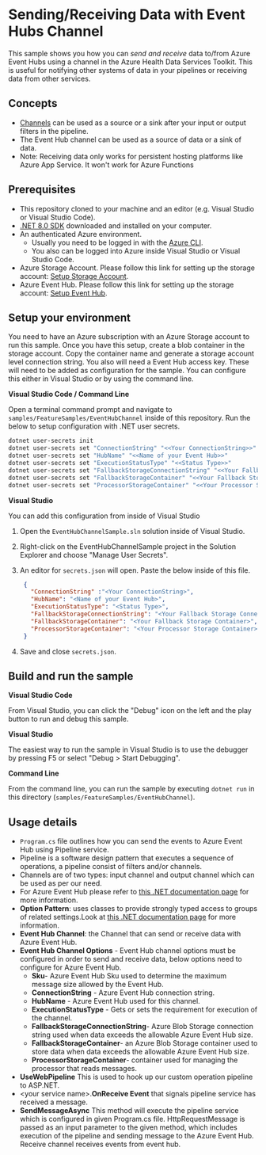 # Sending/Receiving Data with Event Hubs Channel

This sample shows you how you can *send and receive* data to/from Azure Event Hubs using a channel in the Azure Health Data Services Toolkit. This is useful for notifying other systems of data in your pipelines or receiving data from other services.

## Concepts

- [Channels](/docs/concepts#channels) can be used as a source or a sink after your input or output filters in the pipeline.
- The Event Hub channel can be used as a source of data or a sink of data.
- Note: Receiving data only works for persistent hosting platforms like Azure App Service. It won't work for Azure Functions

## Prerequisites

- This repository cloned to your machine and an editor (e.g. Visual Studio or Visual Studio Code).
- [.NET 8.0 SDK](https://dotnet.microsoft.com/download) downloaded and installed on your computer.
- An authenticated Azure environment.
  - Usually you need to be logged in with the [Azure CLI](https://docs.microsoft.com/cli/azure/).
  - You also can be logged into Azure inside Visual Studio or Visual Studio Code.
- Azure Storage Account. Please follow this link for setting up the storage account: [Setup Storage Account](https://docs.microsoft.com/azure/storage/common/storage-account-create?tabs=azure-portal). 
- Azure Event Hub. Please follow this link for setting up the storage account: [Setup Event Hub](https://docs.microsoft.com/azure/event-hubs/event-hubs-create).

## Setup your environment

You need to have an Azure subscription with an Azure Storage account to run this sample. Once you have this setup, create a blob container in the storage account. Copy the container name and generate a storage account level connection string. You also will need a Event Hub access key. These will need to be added as configuration for the sample. You can configure this either in Visual Studio or by using the command line.

**Visual Studio Code / Command Line**

Open a terminal command prompt and navigate to `samples/FeatureSamples/EventHubChannel` inside of this repository. Run the below to setup configuration with .NET user secrets.

```bash
dotnet user-secrets init 
dotnet user-secrets set "ConnectionString" "<<Your ConnectionString>>"
dotnet user-secrets set "HubName" "<<Name of your Event Hub>>"
dotnet user-secrets set "ExecutionStatusType" "<<Status Type>>"
dotnet user-secrets set "FallbackStorageConnectionString" "<<Your Fallback Storage Connection String>>" 
dotnet user-secrets set "FallbackStorageContainer" "<<Your Fallback Storage Container>>" 
dotnet user-secrets set "ProcessorStorageContainer" "<<Your Processor Storage Container>>"
```

**Visual Studio**

You can add this configuration from inside of Visual Studio

1. Open the `EventHubChannelSample.sln` solution inside of Visual Studio.
2. Right-click on the EventHubChannelSample project in the Solution Explorer and choose "Manage User Secrets".
3. An editor for `secrets.json` will open. Paste the below inside of this file.

     ```json
      {
        "ConnectionString" :"<Your ConnectionString>",
        "HubName": "<Name of your Event Hub>",
        "ExecutionStatusType": "<Status Type>",
        "FallbackStorageConnectionString": "<Your Fallback Storage Connection String>",
        "FallbackStorageContainer": "<Your Fallback Storage Container>", 
        "ProcessorStorageContainer": "<Your Processor Storage Container>"
      }
    ```

4. Save and close `secrets.json`.

## Build and run the sample

**Visual Studio Code**

From Visual Studio, you can click the "Debug" icon on the left and the play button to run and debug this sample.

**Visual Studio**

The easiest way to run the sample in Visual Studio is to use the debugger by pressing F5 or select "Debug > Start Debugging".

**Command Line**

From the command line, you can run the sample by executing `dotnet run` in this directory (`samples/FeatureSamples/EventHubChannel`).

## Usage details 

- `Program.cs` file outlines how you can send the events to Azure Event Hub using Pipeline service. 
- Pipeline is a software design pattern that executes a sequence of operations, a pipeline consist of filters and/or channels.
- Channels are of two types: input channel and output channel which can be used as per our need. 
- For Azure Event Hub please refer to [this .NET documentation page](https://docs.microsoft.com/azure/event-hubs/event-hubs-about) for more information.
- **Option Pattern**: uses classes to provide strongly typed access to groups of related settings.Look at [this .NET documentation page](https://docs.microsoft.com/en-us/aspnet/core/fundamentals/configuration/options?view=aspnetcore-6.0) for more information.
- **Event Hub Channel**: the Channel that can send or receive data with Azure Event Hub. 
- **Event Hub Channel Options** - Event Hub channel options must be configured in order to send and receive data, below options need to configure for Azure Event Hub.
  - **Sku**- Azure Event Hub Sku used to determine the maximum      message size allowed by the Event Hub. 
  - **ConnectionString** - Azure Event Hub connection string.
  - **HubName** - Azure Event Hub used for this channel.
  - **ExecutionStatusType** - Gets or sets the requirement for   execution of the channel.
  - **FallbackStorageConnectionString**- Azure Blob Storage connection string used when data exceeds the allowable Azure Event Hub size.
  - **FallbackStorageContainer**- an Azure Blob Storage container used to store data when data exceeds the allowable Azure Event Hub size.
  - **ProcessorStorageContainer**- container used for managing the processor that reads messages.
- **UseWebPipeline** This is used to hook up our custom operation pipeline to ASP.NET.
- \<your service name\>.**OnReceive Event** that signals pipeline service has received a message.
- **SendMessageAsync** This method will execute the pipeline service which is configured in given Program.cs file. HttpRequestMessage is passed as an input parameter to the given method, which includes execution of the pipeline and sending message to the Azure Event Hub. Receive channel receives events from event hub. 
